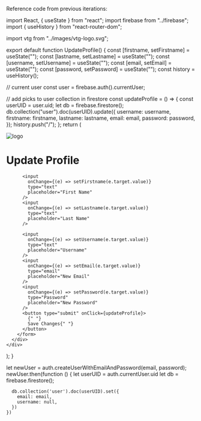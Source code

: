 Reference code from previous iterations:

import React, { useState } from "react";
import firebase from "../firebase";
import { useHistory } from "react-router-dom";

import vtg from "../images/vtg-logo.svg";

export default function UpdateProfile() {
  const [firstname, setFirstname] = useState("");
  const [lastname, setLastname] = useState("");
  const [username, setUsername] = useState("");
  const [email, setEmail] = useState("");
  const [password, setPassword] = useState("");
  const history = useHistory();

  // current user
  const user = firebase.auth().currentUser;

  // add picks to user collection in firestore
  const updateProfile = () => {
    const userUID = user.uid;
    let db = firebase.firestore();
    db.collection("user").doc(userUID).update({
      username: username,
      firstname: firstname,
      lastname: lastname,
      email: email,
      password: password,
    });
    history.push("/");
  };
  return (
    <div className="dash">
      <img className="vtg-open w-100 mb-4" src={vtg} alt="logo" />
      <div className="card">
        <form className="form">
          <h1> Update Profile</h1>

          <input
            onChange={(e) => setFirstname(e.target.value)}
            type="text"
            placeholder="First Name"
          />
          <input
            onChange={(e) => setLastname(e.target.value)}
            type="text"
            placeholder="Last Name"
          />

          <input
            onChange={(e) => setUsername(e.target.value)}
            type="text"
            placeholder="Username"
          />
          <input
            onChange={(e) => setEmail(e.target.value)}
            type="email"
            placeholder="New Email"
          />
          <input
            onChange={(e) => setPassword(e.target.value)}
            type="Password"
            placeholder="New Password"
          />
          <button type="submit" onClick={updateProfile}>
            {" "}
            Save Changes{" "}
          </button>
        </form>
      </div>
    </div>
  );
}

  let newUser = auth.createUserWithEmailAndPassword(email, password);
    newUser.then(function () {
      let userUID = auth.currentUser.uid
      let db = firebase.firestore();

      db.collection('user').doc(userUID).set({
        email: email,
        username: null,
      })
    })

